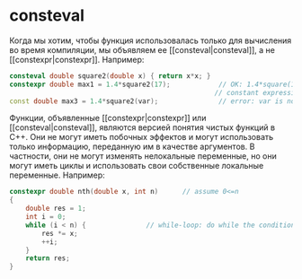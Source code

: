 
# consteval

Когда мы хотим, чтобы функция использовалась только для вычисления во время компиляции, мы объявляем ее [[consteval|consteval]], а не [[constexpr|constexpr]]. Например:
```c++
consteval double square2(double x) { return x*x; }
constexpr double max1 = 1.4*square2(17);            // OK: 1.4*square(17) is a 
												   // constant expression
const double max3 = 1.4*square2(var);               // error: var is not a constant
```

Функции, объявленные [[constexpr|constexpr]] или [[consteval|consteval]], являются версией понятия чистых функций в C++. Они не могут иметь побочных эффектов и могут использовать только информацию, переданную им в качестве аргументов. В частности, они не могут изменять нелокальные переменные, но они могут иметь циклы и использовать свои собственные локальные переменные. Например:

```c++
constexpr double nth(double x, int n)      // assume 0<=n
{
	double res = 1;
	int i = 0;
	while (i < n) {               // while-loop: do while the condition is true
		res *= x;
		++i;
	}
	return res;
}
```















